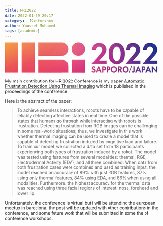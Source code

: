 ```yaml
---
title: HRI2022
date: 2022-01-29 20:17
category:  [Conference]
author: Youssef Mohamed
tags: [academic]
---
```


![hri-2022](/images/HRI.jpeg)


My main contribution for HRI2022 Conference is my paper [Automatic Frustration Detection Using Thermal Imaging](/assets/docs/HRI2022.pdf) which is published in the proceedings of the conference.  

Here is the abstract of the paper:
> To achieve seamless interactions, robots have to be capable of reliably detecting affective states in real time. One of the possible states that humans go through while interacting with robots is frustration. Detecting frustration from RGB images can be challenging in some real-world situations; thus, we investigate in this work whether thermal imaging can be used to create a model that is capable of detecting frustration induced by cognitive load and failure. To train our model, we collected a data set from 18 participants experiencing both types of frustration induced by a robot. The model was tested using features from several modalities: thermal, RGB, Electrodermal Activity (EDA), and all three combined. When data from both frustration cases were combined and used as training input, the model reached an accuracy of 89% with just RGB features, 87% using only thermal features, 84% using EDA, and 86% when using all modalities. Furthermore, the highest accuracy for the thermal data was reached using three facial regions of interest: nose, forehead and lower lip.

Unfortunately, the conference is virtual but i will be attending the european meetup in barcelona.
the post will be updated with other contributions in the conference, and some future work that will be submitted in some the of conference workshops. 